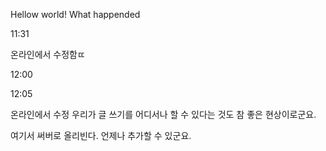 Hellow world!
What happended


11:31

온라인에서 수정함ㄸ


12:00

12:05

온라인에서 수정
우리가 글 쓰기를 어디서나 할 수 있다는 것도 참 좋은 현상이로군요. 

여기서 써버로 올리빈다. 
언제나 추가할 수 있군요. 
